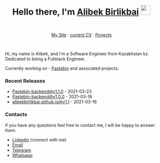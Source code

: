 <h1 align="center">Hello there, I'm <a href="https://alibekbirlikbai.github.io/" target="_blank">Alibek Birlikbai</a> <img
src="https://github.com/blackcater/blackcater/raw/main/images/Hi.gif" height="32" /></h1>
<br>

<p align="center">
  <a href="https://alibekbirlikbai.github.io" target="_blank">My Site</a>
  ·
  <a href="https://alibekbirlikbai.github.io/resume">current CV</a>
  ·
  <a href="https://alibekbirlikbai.github.io/projects">Projects</a>
</p>
<br>



Hi, my name is Alibek, and i'm a Software Engineer from Kazakhstan kz. Dedicated to being a Fullstack Engineer.

Currently working on - [Pastebin](https://github.com/alibekbirlikbai/Pastebin-backend) and associated projects.




### Recent Releases

- <a href='https://github.com/alibekbirlikbai/Pastebin-backend/releases/tag/v1.1.0' target='_blank'>Pastebin-backend@v1.1.0</a> - 2021-03-23
- <a href='https://github.com/alibekbirlikbai/Pastebin-backend/releases/tag/v1.0.0' target='_blank'>Pastebin-backend@v1.0.0</a> - 2021-03-18
- <a href='https://github.com/alibekbirlikbai/alibekbirlikbai.github.io/releases/tag/v1.1' target='_blank'>alibekbirlikbai.github.io@v1.1</a> - 2021-03-16



### Contacts
If you have any questions feel free to contact me, I will be happy to answer them.
- [Linkedin](https://www.linkedin.com/in/alibek-birlikbai/) (connect with me)
- [Email](mailto:alibekbirlikbai@gmail.com)
- [Telegram](https://t.me/alibekbirlikbai)
- [Whatsapp](https://wa.me/77714414509)


<!--
<p align="center">
  <a href="https://www.linkedin.com/in/alibek-birlikbai/">Linkedin</a>
  ·
  <a href="mailto:alibekbirlikbai@gmail.com">Email</a>
  ·
  <a href="https://t.me/alibekbirlikbai">Telegram</a>
  ·
  <a href="https://wa.me/77714414509">Whatsapp</a>
</p>
--!>

